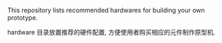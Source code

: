 This repository lists recommended hardwares for building your own prototype.


hardware 目录放置推荐的硬件配置, 方便使用者购买相应的元件制作原型机.
